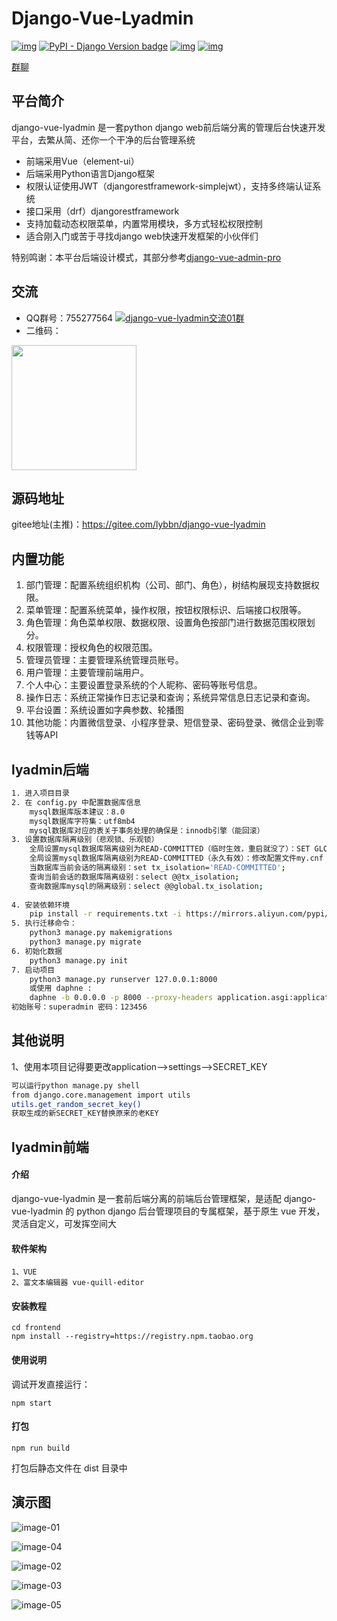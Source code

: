 # Django-Vue-Lyadmin

[![img](https://img.shields.io/badge/python-%3E=3.6.x-green.svg)](https://python.org/)  [![PyPI - Django Version badge](https://img.shields.io/badge/django%20versions-3.2-blue)](https://docs.djangoproject.com/zh-hans/3.2/) [![img](https://img.shields.io/badge/node-%3E%3D%2012.0.0-brightgreen)](https://nodejs.org/zh-cn/) [![img](https://gitee.com/lybbn/django-vue-lyadmin/badge/star.svg?theme=dark)](https://gitee.com/lybbn/django-vue-lyadmin)

[群聊](https://jq.qq.com/?_wv=1027&k=StAkGqk5) 

## 平台简介

django-vue-lyadmin 是一套python django web前后端分离的管理后台快速开发平台，去繁从简、还你一个干净的后台管理系统

* 前端采用Vue（element-ui）
* 后端采用Python语言Django框架
* 权限认证使用JWT（djangorestframework-simplejwt），支持多终端认证系统
* 接口采用（drf）djangorestframework
* 支持加载动态权限菜单，内置常用模块，多方式轻松权限控制
* 适合刚入门或苦于寻找django web快速开发框架的小伙伴们

特别鸣谢：本平台后端设计模式，其部分参考[django-vue-admin-pro](https://gitee.com/dvadmin/django-vue-admin-pro)

## 交流

- QQ群号：755277564 <a target="_blank" href="https://jq.qq.com/?_wv=1027&k=oPz6bqmL"><img border="0" src="//pub.idqqimg.com/wpa/images/group.png" alt="django-vue-lyadmin交流01群" title="django-vue-lyadmin交流01群"></a>
- 二维码：

<img src='https://gitee.com/lybbn/django-vue-lyadmin/raw/master/frontend/src/assets/img/qq.jpg' width='200'>

## 源码地址

gitee地址(主推)：https://gitee.com/lybbn/django-vue-lyadmin

## 内置功能

1.  部门管理：配置系统组织机构（公司、部门、角色），树结构展现支持数据权限。
2.  菜单管理：配置系统菜单，操作权限，按钮权限标识、后端接口权限等。
3.  角色管理：角色菜单权限、数据权限、设置角色按部门进行数据范围权限划分。
4.  权限管理：授权角色的权限范围。
5.  管理员管理：主要管理系统管理员账号。
6.  用户管理：主要管理前端用户。
7.  个人中心：主要设置登录系统的个人昵称、密码等账号信息。
7.  操作日志：系统正常操作日志记录和查询；系统异常信息日志记录和查询。
8.  平台设置：系统设置如字典参数、轮播图
9.  其他功能：内置微信登录、小程序登录、短信登录、密码登录、微信企业到零钱等API

## lyadmin后端

~~~bash
1. 进入项目目录
2. 在 config.py 中配置数据库信息
	mysql数据库版本建议：8.0
	mysql数据库字符集：utf8mb4
    mysql数据库对应的表关于事务处理的确保是：innodb引擎（能回滚）
3. 设置数据库隔离级别（悲观锁、乐观锁）
    全局设置mysql数据库隔离级别为READ-COMMITTED（临时生效，重启就没了）：SET GLOBAL tx_isolation='READ-COMMITTED';
    全局设置mysql数据库隔离级别为READ-COMMITTED（永久有效）：修改配置文件my.cnf 的[mysqld]中增加 transaction-isolation=Read-Committed 
    当数据库当前会话的隔离级别：set tx_isolation='READ-COMMITTED';
    查询当前会话的数据库隔离级别：select @@tx_isolation;
    查询数据库mysql的隔离级别：select @@global.tx_isolation;
    
4. 安装依赖环境
	pip install -r requirements.txt -i https://mirrors.aliyun.com/pypi/simple/
5. 执行迁移命令：
	python3 manage.py makemigrations
	python3 manage.py migrate
6. 初始化数据
	python3 manage.py init
7. 启动项目
	python3 manage.py runserver 127.0.0.1:8000
    或使用 daphne :
    daphne -b 0.0.0.0 -p 8000 --proxy-headers application.asgi:application
初始账号：superadmin 密码：123456

~~~

## 其他说明

1、使用本项目记得要更改application-->settings-->SECRET_KEY
~~~bash
可以运行python manage.py shell
from django.core.management import utils
utils.get_random_secret_key()
获取生成的新SECRET_KEY替换原来的老KEY
~~~

## lyadmin前端

#### 介绍

django-vue-lyadmin 是一套前后端分离的前端后台管理框架，是适配 django-vue-lyadmin 的 python django 后台管理项目的专属框架，基于原生 vue 开发，灵活自定义，可发挥空间大

#### 软件架构


```
1、VUE
2、富文本编辑器 vue-quill-editor
```

#### 安装教程


```
cd frontend
npm install --registry=https://registry.npm.taobao.org
```


#### 使用说明

调试开发直接运行： 

```
npm start
```


#### 打包


```
npm run build
```


打包后静态文件在 dist 目录中

## 演示图

![image-01](https://gitee.com/lybbn/django-vue-lyadmin/raw/master/frontend/src/assets/img/01.png)

![image-04](https://gitee.com/lybbn/django-vue-lyadmin/raw/master/frontend/src/assets/img/04.png)

![image-02](https://gitee.com/lybbn/django-vue-lyadmin/raw/master/frontend/src/assets/img/02.png)

![image-03](https://gitee.com/lybbn/django-vue-lyadmin/raw/master/frontend/src/assets/img/03.png)

![image-05](https://gitee.com/lybbn/django-vue-lyadmin/raw/master/frontend/src/assets/img/05.png)